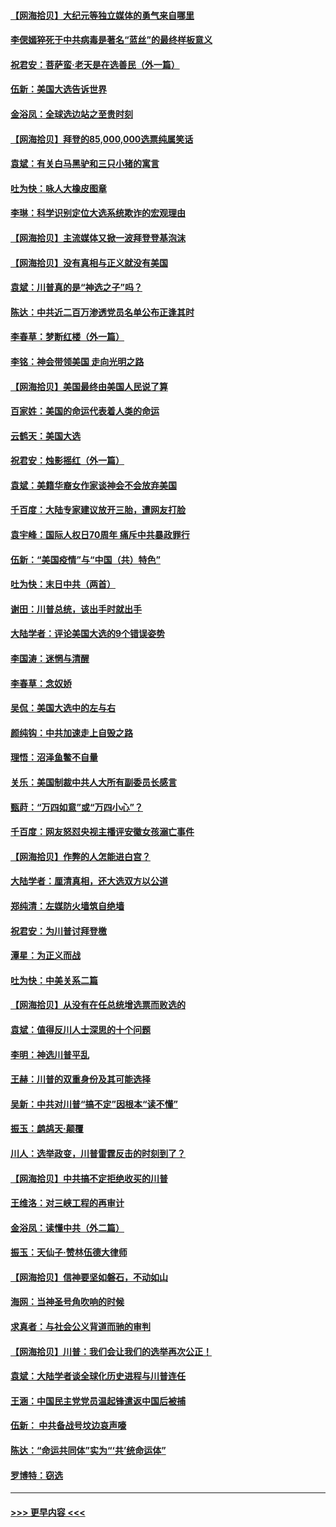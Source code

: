 #### [【网海拾贝】大纪元等独立媒体的勇气来自哪里](../pages/nsc993/n12629961.md?t=12190651) 
#### [李偲嫣猝死于中共病毒是著名“蓝丝”的最终样板意义](../pages/nsc993/n12628812.md?t=12190651) 
#### [祝君安：菩萨蛮·老天是在选善民（外一篇）](../pages/nsc993/n12628793.md?t=12190651) 
#### [伍新：美国大选告诉世界](../pages/nsc993/n12628768.md?t=12190651) 
#### [金浴凤：全球选边站之至贵时刻](../pages/nsc993/n12627318.md?t=12190651) 
#### [【网海拾贝】拜登的85,000,000选票纯属笑话](../pages/nsc993/n12626569.md?t=12190651) 
#### [袁斌：有关白马黑驴和三只小猪的寓言](../pages/nsc993/n12626198.md?t=12190651) 
#### [吐为快：咏人大橡皮图章](../pages/nsc993/n12624470.md?t=12190651) 
#### [李琳：科学识别定位大选系统欺诈的宏观理由](../pages/nsc993/n12624340.md?t=12190651) 
#### [【网海拾贝】主流媒体又掀一波拜登登基泡沫](../pages/nsc993/n12624000.md?t=12190651) 
#### [【网海拾贝】没有真相与正义就没有美国](../pages/nsc993/n12621885.md?t=12190651) 
#### [袁斌：川普真的是“神选之子”吗？](../pages/nsc993/n12621749.md?t=12190651) 
#### [陈达：中共近二百万渗透党员名单公布正逢其时](../pages/nsc993/n12620870.md?t=12190651) 
#### [李春草：梦断红楼（外一篇）](../pages/nsc993/n12619122.md?t=12190651) 
#### [李铭：神会带领美国 走向光明之路](../pages/nsc993/n12618584.md?t=12190651) 
#### [【网海拾贝】美国最终由美国人民说了算](../pages/nsc993/n12617255.md?t=12190651) 
#### [百家姓：美国的命运代表着人类的命运](../pages/nsc993/n12615838.md?t=12190651) 
#### [云鹤天：美国大选](../pages/nsc993/n12615994.md?t=12190651) 
#### [祝君安：烛影摇红（外一篇）](../pages/nsc993/n12615975.md?t=12190651) 
#### [袁斌：美籍华裔女作家谈神会不会放弃美国](../pages/nsc993/n12615263.md?t=12190651) 
#### [千百度：大陆专家建议放开三胎，遭网友打脸](../pages/nsc993/n12614456.md?t=12190651) 
#### [袁宇峰：国际人权日70周年 痛斥中共暴政罪行](../pages/nsc993/n12611965.md?t=12190651) 
#### [伍新：“美国疫情”与“中国（共）特色”](../pages/nsc993/n12611463.md?t=12190651) 
#### [吐为快：末日中共（两首）](../pages/nsc993/n12611461.md?t=12190651) 
#### [谢田：川普总统，该出手时就出手](../pages/nsc993/n12610905.md?t=12190651) 
#### [大陆学者：评论美国大选的9个错误姿势](../pages/nsc993/n12609586.md?t=12190651) 
#### [李国涛：迷惘与清醒](../pages/nsc993/n12607532.md?t=12190651) 
#### [李春草：念奴娇](../pages/nsc993/n12607083.md?t=12190651) 
#### [吴侃：美国大选中的左与右](../pages/nsc993/n12607054.md?t=12190651) 
#### [颜纯钩：中共加速走上自毁之路](../pages/nsc993/n12606473.md?t=12190651) 
#### [理悟：沼泽鱼鳖不自量](../pages/nsc993/n12606454.md?t=12190651) 
#### [关乐：美国制裁中共人大所有副委员长感言](../pages/nsc993/n12606442.md?t=12190651) 
#### [甄莳：“万四如意”或“万四小心”？](../pages/nsc993/n12606091.md?t=12190651) 
#### [千百度：网友怒怼央视主播评安徽女孩溺亡事件](../pages/nsc993/n12605370.md?t=12190651) 
#### [【网海拾贝】作弊的人怎能进白宫？](../pages/nsc993/n12603546.md?t=12190651) 
#### [大陆学者：厘清真相，还大选双方以公道](../pages/nsc993/n12603475.md?t=12190651) 
#### [郑纯清：左媒防火墙筑自绝墙](../pages/nsc993/n12602226.md?t=12190651) 
#### [祝君安：为川普讨拜登檄](../pages/nsc993/n12602199.md?t=12190651) 
#### [潭星：为正义而战](../pages/nsc993/n12600926.md?t=12190651) 
#### [吐为快：中美关系二篇](../pages/nsc993/n12600908.md?t=12190651) 
#### [【网海拾贝】从没有在任总统增选票而败选的](../pages/nsc993/n12600435.md?t=12190651) 
#### [袁斌：值得反川人士深思的十个问题](../pages/nsc993/n12600332.md?t=12190651) 
#### [李明：神选川普平乱](../pages/nsc993/n12599751.md?t=12190651) 
#### [王赫：川普的双重身份及其可能选择](../pages/nsc993/n12599723.md?t=12190651) 
#### [吴新：中共对川普“搞不定”因根本“读不懂”](../pages/nsc993/n12599502.md?t=12190651) 
#### [振玉：鹧鸪天‧颠覆](../pages/nsc993/n12599494.md?t=12190651) 
#### [川人：选举政变，川普雷霆反击的时刻到了？](../pages/nsc993/n12599291.md?t=12190651) 
#### [【网海拾贝】中共搞不定拒绝收买的川普](../pages/nsc993/n12598955.md?t=12190651) 
#### [王维洛：对三峡工程的再审计](../pages/nsc993/n12598436.md?t=12190651) 
#### [金浴凤：读懂中共（外二篇）](../pages/nsc993/n12597943.md?t=12190651) 
#### [振玉：天仙子‧赞林伍德大律师](../pages/nsc993/n12597929.md?t=12190651) 
#### [【网海拾贝】信神要坚如磐石，不动如山](../pages/nsc993/n12597901.md?t=12190651) 
#### [海网：当神圣号角吹响的时候](../pages/nsc993/n12595891.md?t=12190651) 
#### [求真者：与社会公义背道而驰的审判](../pages/nsc993/n12595868.md?t=12190651) 
#### [【网海拾贝】川普：我们会让我们的选举再次公正！](../pages/nsc993/n12594930.md?t=12190651) 
#### [袁斌：大陆学者谈全球化历史进程与川普连任](../pages/nsc993/n12594690.md?t=12190651) 
#### [王涵：中国民主党党员温起锋遣返中国后被捕](../pages/nsc993/n12594540.md?t=12190651) 
#### [伍新： 中共备战号坟边哀声嚎](../pages/nsc993/n12593086.md?t=12190651) 
#### [陈达：“命运共同体”实为“‘共’统命运体”](../pages/nsc993/n12590865.md?t=12190651) 
#### [罗博特：窃选](../pages/nsc993/n12590619.md?t=12190651) 

----
#### [ >>> 更早内容 <<< ](../indexes/nsc993-earlier.md)

